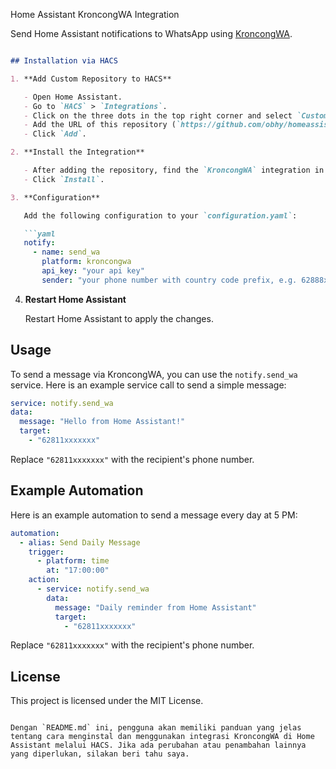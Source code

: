 Home Assistant KroncongWA Integration

Send Home Assistant notifications to WhatsApp using [KroncongWA](https://notify.obhy.net).

```markdown

## Installation via HACS

1. **Add Custom Repository to HACS**

   - Open Home Assistant.
   - Go to `HACS` > `Integrations`.
   - Click on the three dots in the top right corner and select `Custom repositories`.
   - Add the URL of this repository (`https://github.com/obhy/homeassistant-kroncongwa-integration`) and select `Integration` as the category.
   - Click `Add`.

2. **Install the Integration**

   - After adding the repository, find the `KroncongWA` integration in HACS.
   - Click `Install`.

3. **Configuration**

   Add the following configuration to your `configuration.yaml`:

   ```yaml
   notify:
     - name: send_wa
       platform: kroncongwa
       api_key: "your api key"
       sender: "your phone number with country code prefix, e.g. 62888xxxx"
   ```

4. **Restart Home Assistant**

   Restart Home Assistant to apply the changes.

## Usage

To send a message via KroncongWA, you can use the `notify.send_wa` service. Here is an example service call to send a simple message:

```yaml
service: notify.send_wa
data:
  message: "Hello from Home Assistant!"
  target:
    - "62811xxxxxxx"
```

Replace `"62811xxxxxxx"` with the recipient's phone number.

## Example Automation

Here is an example automation to send a message every day at 5 PM:

```yaml
automation:
  - alias: Send Daily Message
    trigger:
      - platform: time
        at: "17:00:00"
    action:
      - service: notify.send_wa
        data:
          message: "Daily reminder from Home Assistant"
          target:
            - "62811xxxxxxx"
```

Replace `"62811xxxxxxx"` with the recipient's phone number.

## License

This project is licensed under the MIT License.
```

Dengan `README.md` ini, pengguna akan memiliki panduan yang jelas tentang cara menginstal dan menggunakan integrasi KroncongWA di Home Assistant melalui HACS. Jika ada perubahan atau penambahan lainnya yang diperlukan, silakan beri tahu saya.
